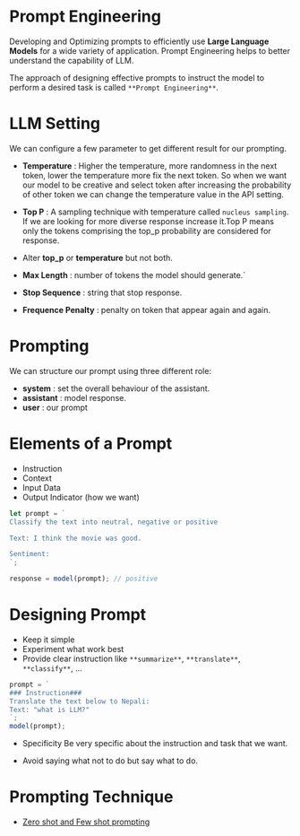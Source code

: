 # Prompt Engineering

Developing and Optimizing prompts to efficiently use **Large Language Models** for a wide variety of application. Prompt Engineering helps to better understand the capability of LLM.

The approach of designing effective prompts to instruct the model to perform a desired task is called `**Prompt Engineering**`.

# LLM Setting

We can configure a few parameter to get different result for our prompting.

- **Temperature** : Higher the temperature, more randomness in the next token, lower the temperature more fix the next token. So when we want our model to be creative and select token after increasing the probability of other token we can change the temperature value in the API setting.

- **Top P** : A sampling technique with temperature called `nucleus sampling`. If we are looking for more diverse response increase it.Top P means only the tokens comprising the top_p probability are considered for response.

- Alter **top_p** or **temperature** but not both.

- **Max Length** : number of tokens the model should generate.`

- **Stop Sequence** : string that stop response.

- **Frequence Penalty** : penalty on token that appear again and again.

# Prompting

We can structure our prompt using three different role:

- **system** : set the overall behaviour of the assistant.
- **assistant** : model response.
- **user** : our prompt

# Elements of a Prompt

- Instruction
- Context
- Input Data
- Output Indicator (how we want)

```javascript
let prompt = `
Classify the text into neutral, negative or positive

Text: I think the movie was good.

Sentiment:
`;

response = model(prompt); // positive
```

# Designing Prompt

- Keep it simple
- Experiment what work best
- Provide clear instruction like `**summarize**`, `**translate**`, `**classify**`, ...

```javascript
prompt = `
### Instruction###
Translate the text below to Nepali:
Text: "what is LLM?"
`;
model(prompt);
```

- Specificity
Be very specific about the instruction and task that we want.

- Avoid saying what not to do but say what to do.

# Prompting Technique

- [Zero shot and Few shot prompting](./zero_shot_few_shot_prompting.ipynb)